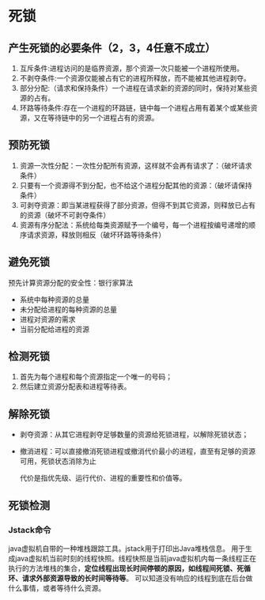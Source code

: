 # 死锁

## 产生死锁的必要条件（2，3，4任意不成立）

1.  互斥条件:进程访问的是临界资源，那个资源一次只能被一个进程所使用。
2. 不剥夺条件:一个资源仅能被占有它的进程所释放，而不能被其他进程剥夺。
3. 部分分配:（请求和保持条件）一个进程在请求新的资源的同时，保持对某些资源的占有。
4. 环路等待条件:存在一个进程的环路链，链中每一个进程占用有着某个或某些资源，又在等待链中的另一个进程占有的资源。



## 预防死锁

1. 资源一次性分配：一次性分配所有资源，这样就不会再有请求了：（破坏请求条件）
2. 只要有一个资源得不到分配，也不给这个进程分配其他的资源：（破坏请保持条件）
3. 可剥夺资源：即当某进程获得了部分资源，但得不到其它资源，则释放已占有的资源（破坏不可剥夺条件）
4. 资源有序分配法：系统给每类资源赋予一个编号，每一个进程按编号递增的顺序请求资源，释放则相反（破坏环路等待条件）

## 避免死锁

预先计算资源分配的安全性：银行家算法

- 系统中每种资源的总量
- 未分配给进程的每种资源的总量
- 进程对资源的需求
- 当前分配给进程的资源

## 检测死锁

1. 首先为每个进程和每个资源指定一个唯一的号码；
2. 然后建立资源分配表和进程等待表。

## 解除死锁

- 剥夺资源：从其它进程剥夺足够数量的资源给死锁进程，以解除死锁状态；

- 撤消进程：可以直接撤消死锁进程或撤消代价最小的进程，直至有足够的资源可用，死锁状态消除为止

    代价是指优先级、运行代价、进程的重要性和价值等。

## 死锁检测

### Jstack命令

java虚拟机自带的一种堆栈跟踪工具。jstack用于打印出Java堆栈信息。 用于生成java虚拟机当前时刻的线程快照。线程快照是当前java虚拟机内每一条线程正在执行的方法堆栈的集合，**定位线程出现长时间停顿的原因，如线程间死锁、死循环、请求外部资源导致的长时间等待等**。 可以知道没有响应的线程到底在后台做什么事情，或者等待什么资源。